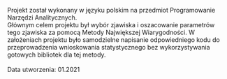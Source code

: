 Projekt został wykonany w języku polskim na przedmiot Programowanie Narzędzi Analitycznych. <br />
Głównym celem projektu był wybór zjawiska i oszacowanie parametrów tego zjawiska za pomocą Metody Największej Wiarygodności. W założeniach projektu było samodzielne napisanie odpowiedniego kodu do przeprowadzenia wnioskowania statystycznego bez wykorzystywania gotowych bibliotek dla tej metody.<br />
<br />
Data utworzenia: 01.2021
